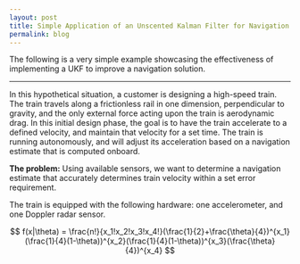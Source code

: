 ```yaml
---
layout: post
title: Simple Application of an Unscented Kalman Filter for Navigation
permalink: blog
---
```


The following is a very simple example showcasing the effectiveness of implementing a UKF to improve a navigation solution.

***

In this hypothetical situation, a customer is designing a high-speed train. The train travels along a frictionless rail in one dimension, perpendicular to gravity, and the only external force acting upon the train is aerodynamic drag. In this initial design phase, the goal is to have the train accelerate to a defined velocity, and maintain that velocity for a set time. The train is running autonomously, and will adjust its acceleration based on a navigation estimate that is computed onboard. 

__The problem:__ Using available sensors, we want to determine a navigation estimate that accurately determines train velocity within a set error requirement.

The train is equipped with the following hardware: one accelerometer, and one Doppler radar sensor. 

   $$ f(x|\theta) = \frac{n!}{x_1!x_2!x_3!x_4!}(\frac{1}{2}+\frac{\theta}{4})^{x_1}(\frac{1}{4}(1-\theta))^{x_2}(\frac{1}{4}(1-\theta))^{x_3}(\frac{\theta}{4})^{x_4} $$


